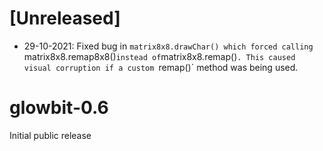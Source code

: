 # [Unreleased]

  * 29-10-2021: Fixed bug in `matrix8x8.drawChar() which forced calling `matrix8x8.remap8x8()` instead of `matrix8x8.remap()`. This caused visual corruption if a custom `remap()` method was being used.
			
# glowbit-0.6

Initial public release

